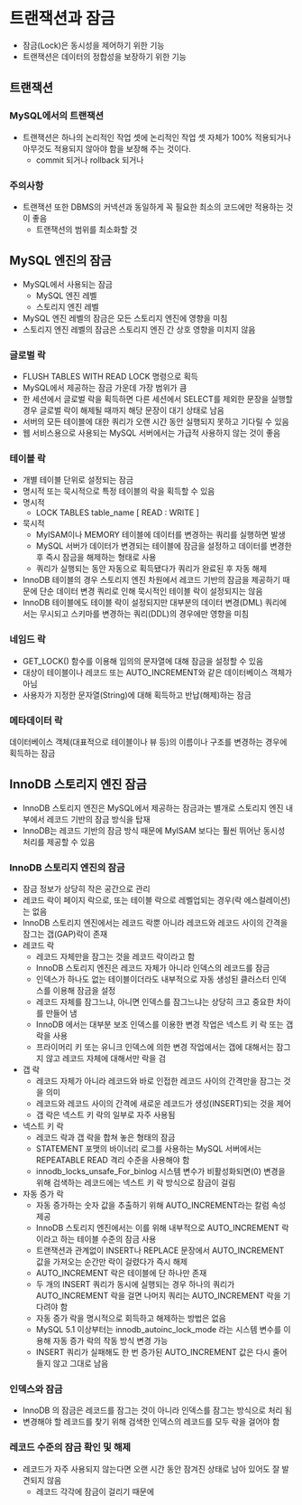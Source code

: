 # 트랜잭션과 잠금
- 잠금(Lock)은 동시성을 제어하기 위한 기능
- 트랜잭션은 데이터의 정합성을 보장하기 위한 기능

## 트랜잭션
### MySQL에서의 트랜잭션
- 트랜잭션은 하나의 논리적인 작업 셋에 논리적인 작업 셋 자체가 100% 적용되거나 아무것도 적용되지 않아야 함을 보장해 주는 것이다.
  - commit 되거나 rollback 되거나
### 주의사항
- 트랜잭션 또한 DBMS의 커넥션과 동일하게 꼭 필요한 최소의 코드에만 적용하는 것이 좋음
  - 트랜잭션의 범위를 최소화할 것
## MySQL 엔진의 잠금
- MySQL에서 사용되는 잠금
  - MySQL 엔진 레벨
  - 스토리지 엔진 레벨
- MySQL 엔진 레벨의 잠금은 모든 스토리지 엔진에 영향을 미침
- 스토리지 엔진 레벨의 잠금은 스토리지 엔진 간 상호 영향을 미치지 않음
### 글로벌 락
- FLUSH TABLES WITH READ LOCK 명령으로 획득
- MySQL에서 제공하는 잠금 가운데 가장 범위가 큼
- 한 세션에서 글로벌 락을 획득하면 다른 세션에서 SELECT를 제외한 문장을 실행할 경우 글로벌 락이 해제될 때까지 해당 문장이 대기 상태로 남음
- 서버의 모든 테이블에 대한 쿼리가 오랜 시간 동안 실행되지 못하고 기다릴 수 있음
- 웹 서비스용으로 사용되는 MySQL 서버에서는 가급적 사용하지 않는 것이 좋음
### 테이블 락
- 개별 테이블 단위로 설정되는 잠금
- 명시적 또는 묵시적으로 특정 테이블의 락을 획득할 수 있음
- 명시적
  - LOCK TABLES table_name [ READ : WRITE ]
- 묵시적
  - MyISAM이나 MEMORY 테이블에 데이터를 변경하는 쿼리를 실행하면 발생
  - MySQL 서버가 데이터가 변경되는 테이블에 잠금을 설정하고 데이터를 변경한 후 즉시 잠금을 해제하는 형태로 사용
  - 쿼리가 실행되는 동안 자동으로 획득됐다가 쿼리가 완료된 후 자동 해제
- InnoDB 테이블의 경우 스토리지 엔진 차원에서 레코드 기반의 잠금을 제공하기 때문에 단순 데이터 변경 쿼리로 인해 묵시적인 테이블 락이 설정되지는 않음
- InnoDB 테이블에도 테이블 락이 설정되지만 대부분의 데이터 변경(DML) 쿼리에서는 무시되고 스키마를 변경하는 쿼리(DDL)의 경우에만 영향을 미침
### 네임드 락
- GET_LOCK() 함수를 이용해 임의의 문자열에 대해 잠금을 설정할 수 있음
- 대상이 테이블이나 레코드 또는 AUTO_INCREMENT와 같은 데이터베이스 객체가 아님
- 사용자가 지정한 문자열(String)에 대해 획득하고 반납(해제)하는 잠금
### 메타데이터 락
데이터베이스 객체(대표적으로 테이블이나 뷰 등)의 이름이나 구조를 변경하는 경우에 획득하는 잠금
## InnoDB 스토리지 엔진 잠금
- InnoDB 스토리지 엔진은 MySQL에서 제공하는 잠금과는 별개로 스토리지 엔진 내부에서 레코드 기반의 잠금 방식을 탑재
- InnoDB는 레코드 기반의 잠금 방식 때문에 MyISAM 보다는 훨씬 뛰어난 동시성 처리를 제공할 수 있음
### InnoDB 스토리지 엔진의 잠금
- 잠금 정보가 상당히 작은 공간으로 관리
- 레코드 락이 페이지 락으로, 또는 테이블 락으로 레벨업되는 경우(락 에스컬레이션)는 없음
- InnoDB 스토리지 엔진에서는 레코드 락뿐 아니라 레코드와 레코드 사이의 간격을 잠그는 갭(GAP)락이 존재
- 레코드 락
  - 레코드 자체만을 잠그는 것을 레코드 락이라고 함
  - InnoDB 스토리지 엔진은 레코드 자체가 아니라 인덱스의 레코드를 잠금
  - 인덱스가 하나도 없는 테이블이더라도 내부적으로 자동 생성된 클러스터 인덱스를 이용해 잠금을 설정
  - 레코드 자체를 잠그느냐, 아니면 인덱스를 잠그느냐는 상당히 크고 중요한 차이를 만들어 냄
  - InnoDB 에서는 대부분 보조 인덱스를 이용한 변경 작업은 넥스트 키 락 또는 갭 락을 사용
  - 프라이머리 키 또는 유니크 인덱스에 의한 변경 작업에서는 갭에 대해서는 잠그지 않고 레코드 자체에 대해서만 락을 검
- 갭 락
  - 레코드 자체가 아니라 레코드와 바로 인접한 레코드 사이의 간격만을 잠그는 것을 의미
  - 레코드와 레코드 사이의 간격에 새로운 레코드가 생성(INSERT)되는 것을 제어
  - 갭 락은 넥스트 키 락의 일부로 자주 사용됨
- 넥스트 키 락
  - 레코드 락과 갭 락을 합쳐 놓은 형태의 잠금
  - STATEMENT 포맷의 바이너리 로그를 사용하는 MySQL 서버에서는 REPEATABLE READ 격리 수준을 사용해야 함
  - innodb_locks_unsafe_For_binlog 시스템 변수가 비활성화되면(0) 변경을 위해 검색하는 레코드에는 넥스트 키 락 방식으로 잠금이 걸림
- 자동 증가 락
  - 자동 증가하는 숫자 값을 추출하기 위해 AUTO_INCREMENT라는 칼럼 속성 제공
  - InnoDB 스토리지 엔진에서는 이를 위해 내부적으로 AUTO_INCREMENT 락이라고 하는 테이블 수준의 잠금 사용
  - 트랜잭션과 관계없이 INSERT나 REPLACE 문장에서 AUTO_INCREMENT 값을 가져오는 순간만 락이 걸렸다가 즉시 해제
  - AUTO_INCREMENT 락은 테이블에 단 하나만 존재
  - 두 개의 INSERT 쿼리가 동시에 실행되는 경우 하나의 쿼리가 AUTO_INCREMENT 락을 걸면 나머지 쿼리는 AUTO_INCREMENT 락을 기다려야 함
  - 자동 증가 락을 명시적으로 회득하고 해제하는 방법은 없음
  - MySQL 5.1 이상부터는 innodb_autoinc_lock_mode 라는 시스템 변수를 이용해 자동 증가 락의 작동 방식 변경 가능
  - INSERT 쿼리가 실패해도 한 번 증가된 AUTO_INCREMENT 값은 다시 줄어들지 않고 그대로 남음
### 인덱스와 잠금
- InnoDB 의 잠금은 레코드를 잠그는 것이 아니라 인덱스를 잠그는 방식으로 처리 됨
- 변경해야 할 레코드를 찾기 위해 검색한 인덱스의 레코드를 모두 락을 걸어야 함
### 레코드 수준의 잠금 확인 및 해제
- 레코드가 자주 사용되지 않는다면 오랜 시간 동안 잠겨진 상태로 남아 있어도 잘 발견되지 않음
  - 레코드 각각에 잠금이 걸리기 때문에
